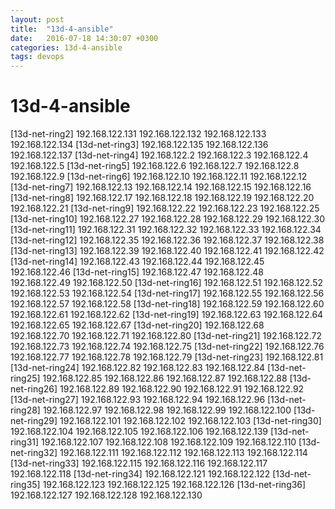 ```yaml
---
layout: post
title:  "13d-4-ansible"
date:   2016-07-18 14:30:07 +0300
categories: 13d-4-ansible
tags: devops
---
```


# 13d-4-ansible
[13d-net-ring2]
192.168.122.131
192.168.122.132
192.168.122.133
192.168.122.134
[13d-net-ring3]
192.168.122.135
192.168.122.136
192.168.122.137
[13d-net-ring4]
192.168.122.2
192.168.122.3
192.168.122.4
192.168.122.5
[13d-net-ring5]
192.168.122.6
192.168.122.7
192.168.122.8
192.168.122.9
[13d-net-ring6]
192.168.122.10
192.168.122.11
192.168.122.12
[13d-net-ring7]
192.168.122.13
192.168.122.14
192.168.122.15
192.168.122.16
[13d-net-ring8]
192.168.122.17
192.168.122.18
192.168.122.19
192.168.122.20
192.168.122.21
[13d-net-ring9]
192.168.122.22
192.168.122.23
192.168.122.25
[13d-net-ring10]
192.168.122.27
192.168.122.28
192.168.122.29
192.168.122.30
[13d-net-ring11]
192.168.122.31
192.168.122.32
192.168.122.33
192.168.122.34
[13d-net-ring12]
192.168.122.35
192.168.122.36
192.168.122.37
192.168.122.38
[13d-net-ring13]
192.168.122.39
192.168.122.40
192.168.122.41
192.168.122.42
[13d-net-ring14]
192.168.122.43
192.168.122.44
192.168.122.45
192.168.122.46
[13d-net-ring15]
192.168.122.47
192.168.122.48
192.168.122.49
192.168.122.50
[13d-net-ring16]
192.168.122.51
192.168.122.52
192.168.122.53
192.168.122.54
[13d-net-ring17]
192.168.122.55
192.168.122.56
192.168.122.57
192.168.122.58
[13d-net-ring18]
192.168.122.59
192.168.122.60
192.168.122.61
192.168.122.62
[13d-net-ring19]
192.168.122.63
192.168.122.64
192.168.122.65
192.168.122.67
[13d-net-ring20]
192.168.122.68
192.168.122.70
192.168.122.71
192.168.122.80
[13d-net-ring21]
192.168.122.72
192.168.122.73
192.168.122.74
192.168.122.75
[13d-net-ring22]
192.168.122.76
192.168.122.77
192.168.122.78
192.168.122.79
[13d-net-ring23]
192.168.122.81
[13d-net-ring24]
192.168.122.82
192.168.122.83
192.168.122.84
[13d-net-ring25]
192.168.122.85
192.168.122.86
192.168.122.87
192.168.122.88
[13d-net-ring26]
192.168.122.89
192.168.122.90
192.168.122.91
192.168.122.92
[13d-net-ring27]
192.168.122.93
192.168.122.94
192.168.122.96
[13d-net-ring28]
192.168.122.97
192.168.122.98
192.168.122.99
192.168.122.100
[13d-net-ring29]
192.168.122.101
192.168.122.102
192.168.122.103
[13d-net-ring30]
192.168.122.104
192.168.122.105
192.168.122.106
192.168.122.139
[13d-net-ring31]
192.168.122.107
192.168.122.108
192.168.122.109
192.168.122.110
[13d-net-ring32]
192.168.122.111
192.168.122.112
192.168.122.113
192.168.122.114
[13d-net-ring33]
192.168.122.115
192.168.122.116
192.168.122.117
192.168.122.118
[13d-net-ring34]
192.168.122.121
192.168.122.122
[13d-net-ring35]
192.168.122.123
192.168.122.125
192.168.122.126
[13d-net-ring36]
192.168.122.127
192.168.122.128
192.168.122.130
